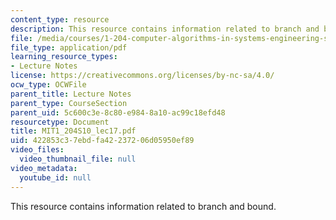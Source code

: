 ```yaml
---
content_type: resource
description: This resource contains information related to branch and bound.
file: /media/courses/1-204-computer-algorithms-in-systems-engineering-spring-2010/422853c37ebdfa42237206d05950ef89_MIT1_204S10_lec17.pdf
file_type: application/pdf
learning_resource_types:
- Lecture Notes
license: https://creativecommons.org/licenses/by-nc-sa/4.0/
ocw_type: OCWFile
parent_title: Lecture Notes
parent_type: CourseSection
parent_uid: 5c600c3e-8c80-e984-8a10-ac99c18efd48
resourcetype: Document
title: MIT1_204S10_lec17.pdf
uid: 422853c3-7ebd-fa42-2372-06d05950ef89
video_files:
  video_thumbnail_file: null
video_metadata:
  youtube_id: null
---
```

This resource contains information related to branch and bound.
